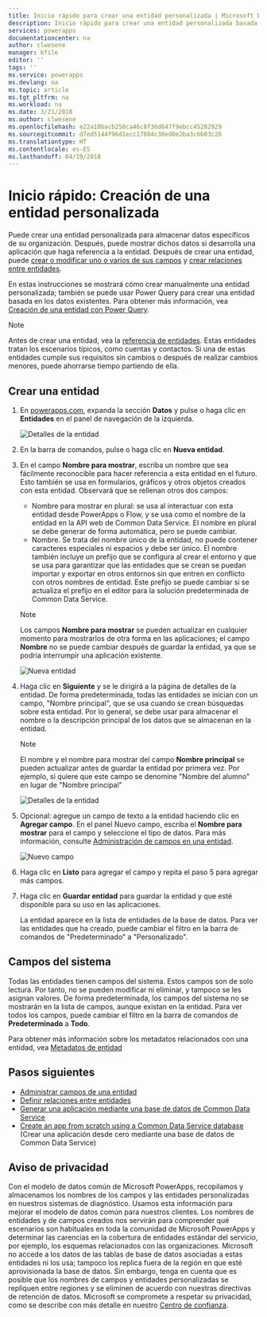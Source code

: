 ```yaml
---
title: Inicio rápido para crear una entidad personalizada | Microsoft Docs
description: Inicio rápido para crear una entidad personalizada basada en otra entidad o desde cero.
services: powerapps
documentationcenter: na
author: clwesene
manager: kfile
editor: ''
tags: ''
ms.service: powerapps
ms.devlang: na
ms.topic: article
ms.tgt_pltfrm: na
ms.workload: na
ms.date: 3/21/2018
ms.author: clwesene
ms.openlocfilehash: e22a18bacb258ca46c8f36d647f9ebcc45282929
ms.sourcegitcommit: d7ed5144f96d1ecc17084c30ed0e2ba3c6b03c26
ms.translationtype: HT
ms.contentlocale: es-ES
ms.lasthandoff: 04/19/2018
---
```

# <a name="quickstart-create-a-custom-entity"></a>Inicio rápido: Creación de una entidad personalizada
Puede crear una entidad personalizada para almacenar datos específicos de su organización. Después, puede mostrar dichos datos si desarrolla una aplicación que haga referencia a la entidad. Después de crear una entidad, puede [crear o modificar uno o varios de sus campos](data-platform-manage-fields.md) y [crear relaciones entre entidades](data-platform-entity-lookup.md).

En estas instrucciones se mostrará cómo crear manualmente una entidad personalizada; también se puede usar Power Query para crear una entidad basada en los datos existentes. Para obtener más información, vea [Creación de una entidad con Power Query](data-platform-cds-newentity-pq.md).

> [!NOTE]
> Antes de crear una entidad, vea la [referencia de entidades](../../developer/common-data-service/reference/about-entity-reference.md). Estas entidades tratan los escenarios típicos, como cuentas y contactos. Si una de estas entidades cumple sus requisitos sin cambios o después de realizar cambios menores, puede ahorrarse tiempo partiendo de ella.

## <a name="create-an-entity"></a>Crear una entidad
1. En [powerapps.com](https://web.powerapps.com), expanda la sección **Datos** y pulse o haga clic en **Entidades** en el panel de navegación de la izquierda.

    ![Detalles de la entidad](./media/data-platform-cds-create-entity/entitylist.png "lista de entidades")

2. En la barra de comandos, pulse o haga clic en **Nueva entidad**.
3. En el campo **Nombre para mostrar**, escriba un nombre que sea fácilmente reconocible para hacer referencia a esta entidad en el futuro. Esto también se usa en formularios, gráficos y otros objetos creados con esta entidad. Observará que se rellenan otros dos campos:

    * Nombre para mostrar en plural: se usa al interactuar con esta entidad desde PowerApps o Flow, y se usa como el nombre de la entidad en la API web de Common Data Service. El nombre en plural se debe generar de forma automática, pero se puede cambiar.
    * Nombre. Se trata del nombre único de la entidad, no puede contener caracteres especiales ni espacios y debe ser único. El nombre también incluye un prefijo que se configura al crear el entorno y que se usa para garantizar que las entidades que se crean se puedan importar y exportar en otros entornos sin que entren en conflicto con otros nombres de entidad. Este prefijo se puede cambiar si se actualiza el prefijo en el editor para la solución predeterminada de Common Data Service.

    > [!NOTE]
    > Los campos **Nombre para mostrar** se pueden actualizar en cualquier momento para mostrarlos de otra forma en las aplicaciones; el campo **Nombre** no se puede cambiar después de guardar la entidad, ya que se podría interrumpir una aplicación existente.

    ![Nueva entidad](./media/data-platform-cds-create-entity/newentitypanel.png "Panel Nueva entidad")

4. Haga clic en **Siguiente** y se le dirigirá a la página de detalles de la entidad. De forma predeterminada, todas las entidades se inician con un campo, "Nombre principal", que se usa cuando se crean búsquedas sobre esta entidad. Por lo general, se debe usar para almacenar el nombre o la descripción principal de los datos que se almacenan en la entidad.

    > [!NOTE]
    > El nombre y el nombre para mostrar del campo **Nombre principal** se pueden actualizar antes de guardar la entidad por primera vez. Por ejemplo, si quiere que este campo se denomine "Nombre del alumno" en lugar de "Nombre principal"

    ![Detalles de la entidad](./media/data-platform-cds-create-entity/newentitydetails.png "Detalles de la nueva entidad")

5. Opcional: agregue un campo de texto a la entidad haciendo clic en **Agregar campo**. En el panel Nuevo campo, escriba el **Nombre para mostrar** para el campo y seleccione el tipo de datos. Para más información, consulte [Administración de campos en una entidad](data-platform-manage-fields.md).

    ![Nuevo campo](./media/data-platform-cds-create-entity/newfieldpanel-2.png "Panel Nuevo campo")


6. Haga clic en **Listo** para agregar el campo y repita el paso 5 para agregar más campos.
7. Haga clic en **Guardar entidad** para guardar la entidad y que esté disponible para su uso en las aplicaciones.

    La entidad aparece en la lista de entidades de la base de datos. Para ver las entidades que ha creado, puede cambiar el filtro en la barra de comandos de "Predeterminado" a "Personalizado".

## <a name="system-fields"></a>Campos del sistema
Todas las entidades tienen campos del sistema. Estos campos son de solo lectura. Por tanto, no se pueden modificar ni eliminar, y tampoco se les asignan valores. De forma predeterminada, los campos del sistema no se mostrarán en la lista de campos, aunque existan en la entidad. Para ver todos los campos, puede cambiar el filtro en la barra de comandos de **Predeterminado** a **Todo**.

Para obtener más información sobre los metadatos relacionados con una entidad, vea [Metadatos de entidad](../../developer/common-data-service/entity-metadata.md)

## <a name="next-steps"></a>Pasos siguientes
* [Administrar campos de una entidad](data-platform-manage-fields.md)
* [Definir relaciones entre entidades](data-platform-entity-lookup.md)
* [Generar una aplicación mediante una base de datos de Common Data Service](../canvas-apps/data-platform-create-app.md)
* [Create an app from scratch using a Common Data Service database](../canvas-apps/data-platform-create-app-scratch.md) (Crear una aplicación desde cero mediante una base de datos de Common Data Service)

## <a name="privacy-notice"></a>Aviso de privacidad
Con el modelo de datos común de Microsoft PowerApps, recopilamos y almacenamos los nombres de los campos y las entidades personalizadas en nuestros sistemas de diagnóstico.  Usamos esta información para mejorar el modelo de datos común para nuestros clientes. Los nombres de entidades y de campos creados nos servirán para comprender qué escenarios son habituales en toda la comunidad de Microsoft PowerApps y determinar las carencias en la cobertura de entidades estándar del servicio, por ejemplo, los esquemas relacionados con las organizaciones. Microsoft no accede a los datos de las tablas de base de datos asociadas a estas entidades ni los usa; tampoco los replica fuera de la región en que esté aprovisionada la base de datos. Sin embargo, tenga en cuenta que es posible que los nombres de campos y entidades personalizadas se repliquen entre regiones y se eliminen de acuerdo con nuestras directivas de retención de datos. Microsoft se compromete a respetar su privacidad, como se describe con más detalle en nuestro [Centro de confianza](https://www.microsoft.com/trustcenter/Privacy/default.aspx).


